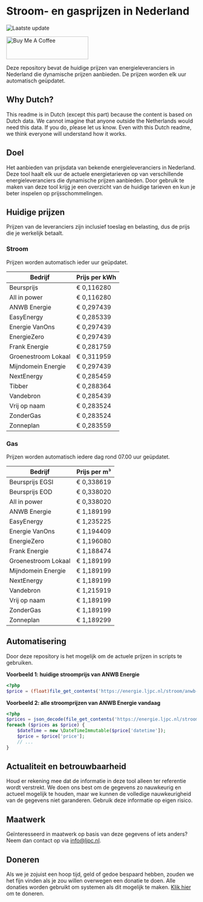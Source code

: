 # Stroom- en gasprijzen in Nederland

![Laatste update](https://img.shields.io/badge/laatste%20update-2025--07--11%2022%3A00%20CET-brightgreen)

<a href="https://www.buymeacoffee.com/Lars-" target="_blank"><img src="https://cdn.buymeacoffee.com/buttons/v2/default-orange.png" alt="Buy Me A Coffee" height="60" style="height: 60px !important;width: 217px !important;" ></a>

Deze repository bevat de huidige prijzen van energieleveranciers in Nederland die dynamische prijzen aanbieden. De prijzen worden elk uur automatisch geüpdatet.

## Why Dutch?

This readme is in Dutch (except this part) because the content is based on Dutch data. We cannot imagine that anyone outside the Netherlands would need this data. If you do, please let us know. Even with this Dutch readme, we think
everyone will understand how it works.

## Doel

Het aanbieden van prijsdata van bekende energieleveranciers in Nederland. Deze tool haalt elk uur de actuele energietarieven op van verschillende energieleveranciers die dynamische prijzen aanbieden. Door gebruik te maken van deze tool
krijg je een overzicht van de huidige tarieven en kun je beter inspelen op prijsschommelingen.

## Huidige prijzen

Prijzen van de leveranciers zijn inclusief toeslag en belasting, dus de prijs die je werkelijk betaalt.

### Stroom

Prijzen worden automatisch ieder uur geüpdatet.

 Bedrijf | Prijs per kWh 
---------|---------------
Beursprijs | € 0,116280
All in power | € 0,116280
ANWB Energie | € 0,297439
EasyEnergy | € 0,285339
Energie VanOns | € 0,297439
EnergieZero | € 0,297439
Frank Energie | € 0,281759
Groenestroom Lokaal | € 0,311959
Mijndomein Energie | € 0,297439
NextEnergy | € 0,285459
Tibber | € 0,288364
Vandebron | € 0,285439
Vrij op naam | € 0,283524
ZonderGas | € 0,283524
Zonneplan | € 0,283559


### Gas

Prijzen worden automatisch iedere dag rond 07.00 uur geüpdatet.

 Bedrijf | Prijs per m³ 
---------|--------------
Beursprijs EGSI | € 0,338619
Beursprijs EOD | € 0,338020
All in power | € 0,338020
ANWB Energie | € 1,189199
EasyEnergy | € 1,235225
Energie VanOns | € 1,194409
EnergieZero | € 1,196080
Frank Energie | € 1,188474
Groenestroom Lokaal | € 1,189199
Mijndomein Energie | € 1,189199
NextEnergy | € 1,189199
Vandebron | € 1,215919
Vrij op naam | € 1,189199
ZonderGas | € 1,189199
Zonneplan | € 1,189299


## Automatisering

Door deze repository is het mogelijk om de actuele prijzen in scripts te gebruiken.

**Voorbeeld 1: huidige stroomprijs van ANWB Energie**

```php
<?php
$price = (float)file_get_contents('https://energie.ljpc.nl/stroom/anwb-energie-nu.txt');

```

**Voorbeeld 2: alle stroomprijzen van ANWB Energie vandaag**

```php
<?php
$prices = json_decode(file_get_contents('https://energie.ljpc.nl/stroom/all-in-power-vandaag.json'),true);
foreach ($prices as $price) {
    $dateTime = new \DateTimeImmutable($price['datetime']);
    $price = $price['price'];
    // ...
}
```

## Actualiteit en betrouwbaarheid

Houd er rekening mee dat de informatie in deze tool alleen ter referentie wordt verstrekt. We doen ons best om de gegevens zo nauwkeurig en actueel mogelijk te houden, maar we kunnen de volledige nauwkeurigheid van de gegevens niet
garanderen. Gebruik deze informatie op eigen risico.

## Maatwerk

Geïnteresseerd in maatwerk op basis van deze gegevens of iets anders? Neem dan contact op
via [info@ljpc.nl](mailto:info@ljpc.nl?subject=Energie%20prijzen).

## Doneren

Als we je zojuist een hoop tijd, geld of gedoe bespaard hebben, zouden we het fijn vinden als je zou willen overwegen een
donatie te doen. Alle donaties worden gebruikt om systemen als dit mogelijk te
maken. [Klik hier](https://www.buymeacoffee.com/Lars-) om te doneren.
